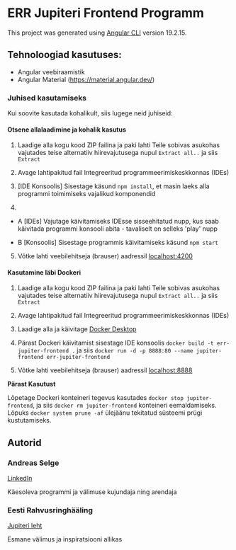 # ERR Jupiteri Frontend Programm

This project was generated using [Angular CLI](https://github.com/angular/angular-cli) version 19.2.15.

## Tehnoloogiad kasutuses:
* Angular veebiraamistik
* Angular Material (https://material.angular.dev/)

### Juhised kasutamiseks

Kui soovite kasutada kohalikult, siis lugege neid juhiseid:

#### Otsene allalaadimine ja kohalik kasutus

1. Laadige alla kogu kood ZIP failina ja paki lahti Teile sobivas asukohas vajutades teise alternatiiv hiirevajutusega nupul `Extract all..` ja siis `Extract`

2. Avage lahtipakitud fail Integreeritud programmeerimiskeskkonnas (IDEs)

3. [IDE Konsoolis] Sisestage käsund `npm install`, et masin laeks alla programmi toimimiseks vajalikud komponendid

4.

-	A [IDEs] Vajutage käivitamiseks IDEsse sisseehitatud nupp, kus saab käivitada programmi konsooli abita - tavaliselt on selleks 'play' nupp

-	B [Konsoolis] Sisestage programmis käivitamiseks käsund `npm start`

5. Võtke lahti veebilehitseja (brauser) aadressil [localhost:4200](localhost:4200)

#### Kasutamine läbi Dockeri

1. Laadige alla kogu kood ZIP failina ja paki lahti Teile sobivas asukohas vajutades teise alternatiiv hiirevajutusega nupul `Extract all..` ja siis `Extract`

2. Avage lahtipakitud fail Integreeritud programmeerimiskeskkonnas (IDEs)

3. Laadige alla ja käivitage [Docker Desktop](https://www.docker.com/products/docker-desktop/)

4. Pärast Dockeri käivitamist sisestage IDE konsoolis `docker build -t err-jupiter-frontend .` ja siis `docker run -d -p 8888:80 --name jupiter-frontend err-jupiter-frontend`

5. Võtke lahti veebilehitseja (brauser) aadressil [localhost:8888](localhost:8888)

**Pärast Kasutust**

Lõpetage Dockeri konteineri tegevus kasutades `docker stop jupiter-frontend`, ja siis `docker rm jupiter-frontend` konteineri eemaldamiseks. Lõpuks `docker system prune -af` ülejäänu tekitatud süsteemi prügi kustutamiseks.

## Autorid

### Andreas Selge
[LinkedIn](https://www.linkedin.com/in/selgeandreas)
<p>Käesoleva programmi ja välimuse kujundaja ning arendaja</p>

### Eesti Rahvusringhääling
[Jupiteri leht](https://jupiter.err.ee/video)</p>
<p>Esmane välimus ja inspiratsiooni allikas</p>
